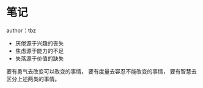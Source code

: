 # 笔记

author：tbz

- 厌倦源于兴趣的丧失
- 焦虑源于能力的不足
- 失落源于价值的缺失

要有勇气去改变可以改变的事情，
要有度量去容忍不能改变的事情，
要有智慧去区分上述两类的事情。